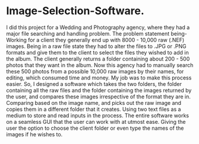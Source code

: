 # Image-Selection-Software.
I did this project for a Wedding and Photography agency, where they had a major file searching and handling problem. The problem statement being-
Working for a client they generally end up with 8000 - 10,000 raw (.NEF) images. Being in a raw file state they had to alter the files to .JPG or .PNG formats and give them to the client to select the files  they wished to add in the album. The client generally returns a folder containing about 200 - 500 photos that they want in the album. Now this agency had to manually search these 500 photos from a possible 10,000 raw images by their names, for editing, which consumed time and money. My job was to make this process easier.
So, I designed a software which takes the two folders, the folder containing all the raw files and the folder containing the images returned by the user, and compares these images irrespective of the format they are in. Comparing based on the image name, and picks out the raw image and copies them in a different folder that it creates. Using two text files as a medium to store and read inputs in the process.
The entire software works on a seamless GUI that the user can work with at utmost ease. Giving the user the option to choose the client folder or even type the names of the images if he wishes to. 

